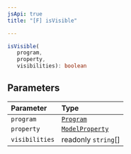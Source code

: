 ```yaml
---
jsApi: true
title: "[F] isVisible"

---
```

```ts
isVisible(
   program, 
   property, 
   visibilities): boolean
```

## Parameters

| Parameter | Type |
| :------ | :------ |
| `program` | [`Program`](../interfaces/Program.md) |
| `property` | [`ModelProperty`](../interfaces/ModelProperty.md) |
| `visibilities` | readonly `string`[] |
